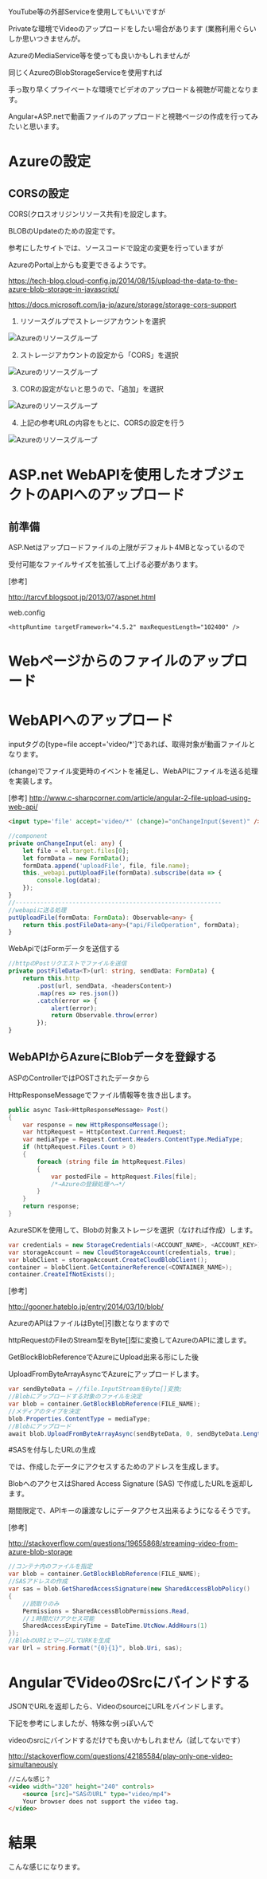 YouTube等の外部Serviceを使用してもいいですが

Privateな環境でVideoのアップロードをしたい場合があります
(業務利用ぐらいしか思いつきませんが。

AzureのMediaService等を使っても良いかもしれませんが

同じくAzureのBlobStorageServiceを使用すれば

手っ取り早くプライベートな環境でビデオのアップロード＆視聴が可能となります。

Angular+ASP.netで動画ファイルのアップロードと視聴ページの作成を行ってみたいと思います。

# Azureの設定
## CORSの設定

CORS(クロスオリジンリソース共有)を設定します。

BLOBのUpdateのための設定です。

参考にしたサイトでは、ソースコードで設定の変更を行っていますが

AzureのPortal上からも変更できるようです。

https://tech-blog.cloud-config.jp/2014/08/15/upload-the-data-to-the-azure-blob-storage-in-javascript/

https://docs.microsoft.com/ja-jp/azure/storage/storage-cors-support

1. リソースグルプでストレージアカウントを選択

![Azureのリソースグループ](./img/1.jpg)

2. ストレージアカウントの設定から「CORS」を選択

![Azureのリソースグループ](./img/2.jpg)

3. CORの設定がないと思うので、「追加」を選択

![Azureのリソースグループ](./img/3.jpg)

4. 上記の参考URLの内容をもとに、CORSの設定を行う

![Azureのリソースグループ](./img/4.jpg)

# ASP.net WebAPIを使用したオブジェクトのAPIへのアップロード

## 前準備

ASP.Netはアップロードファイルの上限がデフォルト4MBとなっているので

受付可能なファイルサイズを拡張して上げる必要があります。

[参考]

http://tarcvf.blogspot.jp/2013/07/aspnet.html

web.config
```
<httpRuntime targetFramework="4.5.2" maxRequestLength="102400" />
```

# Webページからのファイルのアップロード

# WebAPIへのアップロード

inputタグの[type=file accept='video/*']であれば、取得対象が動画ファイルとなります。

(change)でファイル変更時のイベントを補足し、WebAPIにファイルを送る処理を実装します。

[参考]
http://www.c-sharpcorner.com/article/angular-2-file-upload-using-web-api/


``` html
<input type='file' accept='video/*' (change)="onChangeInput($event)" />
```

``` typescript
//component
private onChangeInput(el: any) {
    let file = el.target.files[0];
    let formData = new FormData();
    formData.append('uploadFile', file, file.name);
    this._webapi.putUploadFile(formData).subscribe(data => {
        console.log(data);
    });
}
//----------------------------------------------------------
//webapiに送る処理
putUploadFile(formData: FormData): Observable<any> {
    return this.postFileData<any>("api/FileOperation", formData);
}
```

WebApiではFormデータを送信する

``` typescript
//httpのPostリクエストでファイルを送信
private postFileData<T>(url: string, sendData: FormData) {
    return this.http
        .post(url, sendData, <headersContent>)
        .map(res => res.json())
        .catch(error => {
            alert(error);
            return Observable.throw(error)
        });
}
```

## WebAPIからAzureにBlobデータを登録する

ASPのControllerではPOSTされたデータから

HttpResponseMessageでファイル情報等を抜き出します。

``` csharp
public async Task<HttpResponseMessage> Post()
{
    var response = new HttpResponseMessage();
    var httpRequest = HttpContext.Current.Request;
    var mediaType = Request.Content.Headers.ContentType.MediaType;
    if (httpRequest.Files.Count > 0)
    {
        foreach (string file in httpRequest.Files)
        {
            var postedFile = httpRequest.Files[file];
            /*→Azureの登録処理へ→*/
        }
    }
    return response;
}
```

AzureSDKを使用して、Blobの対象ストレージを選択（なければ作成）します。

``` csharp
var credentials = new StorageCredentials(<ACCOUNT_NAME>, <ACCOUNT_KEY>);
var storageAccount = new CloudStorageAccount(credentials, true);
var blobClient = storageAccount.CreateCloudBlobClient();
container = blobClient.GetContainerReference(<CONTAINER_NAME>);
container.CreateIfNotExists();
```
[参考]

http://gooner.hateblo.jp/entry/2014/03/10/blob/

AzureのAPIはファイルはByte[]引数となりますので

httpRequestのFileのStream型をByte[]型に変換してAzureのAPIに渡します。

GetBlockBlobReferenceでAzureにUpload出来る形にした後

UploadFromByteArrayAsyncでAzureにアップロードします。

``` csharp
var sendByteData = //file.InputStreamをByte[]変換;
//Blobにアップロードする対象のファイルを決定
var blob = container.GetBlockBlobReference(FILE_NAME);
//メディアのタイプを決定
blob.Properties.ContentType = mediaType;
//Blobにアップロード
await blob.UploadFromByteArrayAsync(sendByteData, 0, sendByteData.Length);
```

#SASを付与したURLの生成

では、作成したデータにアクセスするためのアドレスを生成します。

BlobへのアクセスはShared Access Signature (SAS) で作成したURLを返却します。

期間限定で、APIキーの譲渡なしにデータアクセス出来るようになるそうです。

[参考]

http://stackoverflow.com/questions/19655868/streaming-video-from-azure-blob-storage

``` csharp
//コンテナ内のファイルを指定
var blob = container.GetBlockBlobReference(FILE_NAME);
//SASアドレスの作成
var sas = blob.GetSharedAccessSignature(new SharedAccessBlobPolicy()
{
    //読取りのみ
    Permissions = SharedAccessBlobPermissions.Read,
    //１時間だけアクセス可能
    SharedAccessExpiryTime = DateTime.UtcNow.AddHours(1)
});
//BlobのURIとマージしてURKを生成
var Url = string.Format("{0}{1}", blob.Uri, sas);
```

# AngularでVideoのSrcにバインドする

JSONでURLを返却したら、VideoのsourceにURLをバインドします。

下記を参考にしましたが、特殊な例っぽいんで

videoのsrcにバインドするだけでも良いかもしれません（試してないです）

http://stackoverflow.com/questions/42185584/play-only-one-video-simultaneously

``` html
//こんな感じ？
<video width="320" height="240" controls>
    <source [src]="SASのURL" type="video/mp4">
    Your browser does not support the video tag.
</video>
```

# 結果
こんな感じになります。

